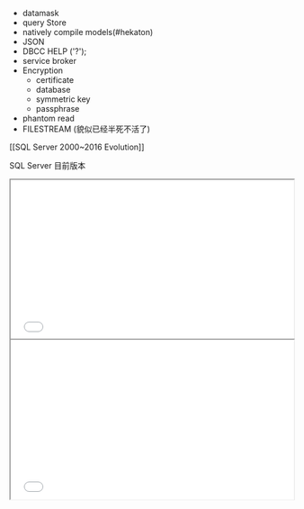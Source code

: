 - datamask 
- query Store
- natively compile models(#hekaton)
- JSON
- DBCC HELP ('?');
- service broker
- Encryption
	- certificate
	- database
	- symmetric key
	- passphrase
- phantom read
- FILESTREAM   (貌似已经半死不活了)


[[SQL Server 2000~2016 Evolution]]

SQL Server 目前版本
<div style="display: block; position: relative; width: 100%; height: 0px; --aspect-ratio:9/16; padding-bottom: calc(var(--aspect-ratio) * 100%);"><iframe src="<iframe src=http://sqlbuilds.ekelmans.com allow=&quot;fullscreen&quot; allowfullscreen style=&quot;height:100%;width:100%; aspect-ratio: 16 / 9; &quot;></iframe>" allow="fullscreen" style="position: absolute; top: 0px; left: 0px; height: 100%; width: 100%;"></iframe></div>




<div style="display: block; position: relative; width: 100%; height: 0px; --aspect-ratio:9/16; padding-bottom: calc(var(--aspect-ratio) * 100%);"><iframe src="<iframe src=https://sqlserverbuilds.blogspot.com/ allow=&quot;fullscreen&quot; allowfullscreen style=&quot;height:100%;width:100%; aspect-ratio: 16 / 9; &quot;></iframe>" allow="fullscreen" style="position: absolute; top: 0px; left: 0px; height: 100%; width: 100%;"></iframe></div>